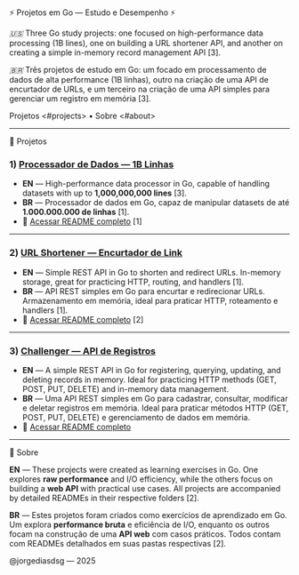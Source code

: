 :zap: Projetos em Go — Estudo e Desempenho :zap:

*:us:* Three Go study projects: one focused on high-performance data processing (1B lines), one on building a URL shortener API, and another on creating a simple in-memory record management API [3].

*:brazil:* Três projetos de estudo em Go: um focado em processamento de dados de alta performance (1B linhas), outro na criação de uma API de encurtador de URLs, e um terceiro na criação de uma API simples para gerenciar um registro em memória [3].

Projetos <#projects> • Sobre <#about>

---

:file_folder: Projetos

### 1) [Processador de Dados — 1B Linhas](./1brc-challenge/README.md)

- **EN** — High-performance data processor in Go, capable of handling datasets with up to **1,000,000,000 lines** [3].
- **BR** — Processador de dados em Go, capaz de manipular datasets de até **1.000.000.000 de linhas** [1].
- 🔗 [Acessar README completo](./1brc-challenge/README.md) [1]

---

### 2) [URL Shortener — Encurtador de Link](./shortener/README.md)

- **EN** — Simple REST API in Go to shorten and redirect URLs. In-memory storage, great for practicing HTTP, routing, and handlers [1].
- **BR** — API REST simples em Go para encurtar e redirecionar URLs. Armazenamento em memória, ideal para praticar HTTP, roteamento e handlers [1].
- 🔗 [Acessar README completo](./shortener/README.md) [2]

---

### 3) [Challenger — API de Registros](./challenger/README.md)

- **EN** — A simple REST API in Go for registering, querying, updating, and deleting records in memory. Ideal for practicing HTTP methods (GET, POST, PUT, DELETE) and in-memory data management.
- **BR** — Uma API REST simples em Go para cadastrar, consultar, modificar e deletar registros em memória. Ideal para praticar métodos HTTP (GET, POST, PUT, DELETE) e gerenciamento de dados em memória.
- 🔗 [Acessar README completo](./challenger/README.md)

---

:book: Sobre

**EN** — These projects were created as learning exercises in Go. One explores **raw performance** and I/O efficiency, while the others focus on building a **web API** with practical use cases. All projects are accompanied by detailed READMEs in their respective folders [2].

**BR** — Estes projetos foram criados como exercícios de aprendizado em Go. Um explora **performance bruta** e eficiência de I/O, enquanto os outros focam na construção de uma **API web** com casos práticos. Todos contam com READMEs detalhados em suas pastas respectivas [2].

@jorgediasdsg — 2025
